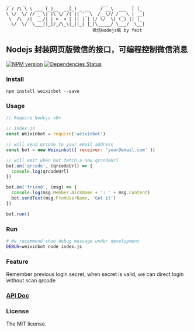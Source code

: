 ```
__    __       _        _           ___         _
/ / /\ \ \ ___ (_)__  __(_) _ __    / __\  ___  | |_
\ \/  \/ // _ \| |\ \/ /| || '_ \  /__\// / _ \ | __|
 \  /\  /|  __/| | >  < | || | | |/ \/  \| (_) || |_
  \/  \/  \___||_|/_/\_\|_||_| |_|\_____/ \___/  \__|
                                 微信Nodejs版 by feit
```

## Nodejs 封装网页版微信的接口，可编程控制微信消息

[![NPM version](https://badge.fury.io/js/weixinbot.png)](http://badge.fury.io/js/weixinbot)
[![Dependencies Status](https://david-dm.org/feit/weixinbot.png)](https://david-dm.org/feit/weixinbot)

### Install
```
npm install weixinbot --save
```

### Usage
```js
// Require Nodejs v8+

// index.js
const Weixinbot = require('weixinbot')

// will send qrcode to your email address
const bot = new Weixinbot({ receiver: 'your@email.com' })

// will emit when bot fetch a new qrcodeUrl
bot.on('qrcode', (qrcodeUrl) => {
  console.log(qrcodeUrl)
})

bot.on('friend', (msg) => {
  console.log(msg.Member.NickName + ': ' + msg.Content)
  bot.sendText(msg.FromUserName, 'Got it')
})

bot.run()

```

### Run
```bash
# We recommend show debug message under development
DEBUG=weixinbot node index.js
```

### Feature
Remember previous login secret, when secret is valid, we can direct login without scan qrcode

### [API Doc](https://github.com/feit/weixinbot/tree/master/docs/API.md)

### License
The MIT license.
